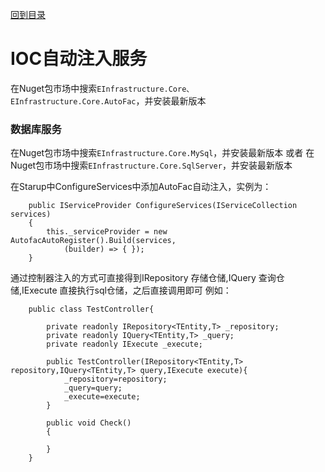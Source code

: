 <a href="https://github.com/zhenlei520/System.Extension.Core/blob/master/Wiki/%e7%9b%ae%e5%bd%95.md">回到目录</a>

# IOC自动注入服务 #

在Nuget包市场中搜索`EInfrastructure.Core、EInfrastructure.Core.AutoFac`，并安装最新版本

### 数据库服务 ###
在Nuget包市场中搜索`EInfrastructure.Core.MySql`，并安装最新版本
或者
在Nuget包市场中搜索`EInfrastructure.Core.SqlServer`，并安装最新版本

在Starup中ConfigureServices中添加AutoFac自动注入，实例为：  
    
		public IServiceProvider ConfigureServices(IServiceCollection services)
		{
			this._serviceProvider = new AutofacAutoRegister().Build(services,
                (builder) => { });
		}

通过控制器注入的方式可直接得到IRepository 存储仓储,IQuery 查询仓储,IExecute 直接执行sql仓储，之后直接调用即可
例如：

		public class TestController{

			private readonly IRepository<TEntity,T> _repository;
			private readonly IQuery<TEntity,T> _query;
			private readonly IExecute _execute;

			public TestController(IRepository<TEntity,T> repository,IQuery<TEntity,T> query,IExecute execute){
				_repository=repository;
				_query=query;
				_execute=execute;
			}

			public void Check()
			{
				
			}
		} 
